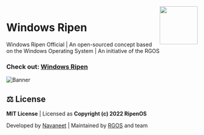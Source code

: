 <img align="right" width="100" height="100" src="https://github.com/ripenos/ripenos.github.io/assets/120778877/3b6defd5-47b3-4551-83c0-23f29fd12117">

# Windows Ripen
Windows Ripen Official | An open-sourced concept based on the Windows Operating System | An initiative of the RGOS

### **Check out:** [Windows Ripen](https://ripenos.github.io/WinRipen/)

![Banner](https://github.com/ripenos/ripenos.github.io/assets/120778877/8c8dfb08-ee00-4abd-a5d6-bd549055d0c7)

## ⚖️ License
**MIT License** | Licensed as **Copyright (c) 2022 RipenOS**

Developed by [Navaneet](https://github.com/navaneet239) | Maintained by [RGOS](https://github.com/ripenos) and team
